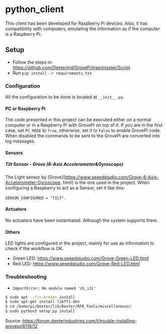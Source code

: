 # python_client

This client has been developed for Raspberry Pi devices. Also, it has compatibility with computers,
emulating the information as if the computer is a Raspberry Pi.

## Setup

- Follow the steps in: https://github.com/DexterInd/GrovePi/tree/master/Script
- Run `pip install -r requirements.txt`

### Configuration

All the configuration to be done is located at `__init__.py`.

#### PC or Raspberry Pi

The code presented in this project can be executed either on a normal computer or in a Raspberry Pi
with GrovePi on top of it. If you are in the first case, set `PC_MODE` to `True`, otherwise, set it
to `False` to enable GrovePi code. When disabled the commands to be sent to the GrovePi are
converted into log messages.

#### Sensors

##### Tilt Sensor - Grove (6-Axis Accelerometer&Gyroscope)

The Light sensor by [Grove](https://www.seeedstudio.com/Grove-6-Axis-Accelerometer-Gyroscope.
html) is the one used in the project. When configuring a Raspberry to act as a Sensor, set it 
like this:

`SENSOR_CONFIGURED = "TILT"`.

#### Actuators

No actuators have been instantiated. Although the system supports them.

#### Others

LED lights are configured in the project, mainly for use as information to check if the workflow is
OK.

- Green LED: https://www.seeedstudio.com/Grove-Green-LED.html
- Red LED: https://www.seeedstudio.com/Grove-Red-LED.html

### Troubleshooting

- `ImportError: No module named 'di_i2c'`

```bash
$ sudo apt --fix-broken install
$ sudo apt-get install libffi-dev
$ cd /home/pi/Dexter/lib/Dexter/RFR_Tools/miscellaneous/
$ sudo python3 setup.py install
```

Source: https://forum.dexterindustries.com/t/trouble-installing-grovepi/6119/12